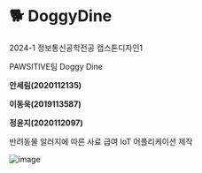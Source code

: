 # 🐕 DoggyDine
2024-1 정보통신공학전공 캡스톤디자인1

PAWSITIVE팀 Doggy Dine

**안세림(2020112135)**

**이동욱(2019113587)**

**정윤지(2020112097)**

반려동물 알러지에 따른 사료 급여 IoT 어플리케이션 제작

![image](https://github.com/yunjiJ00/DoggyDine/assets/123616936/1baaa184-a478-4742-8bef-a143c2bb1946)

